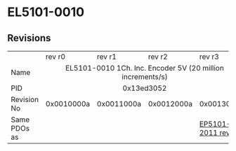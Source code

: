 # EL5101-0010

## Revisions
<table>
<tr>
<td></td>
<td>rev r0</td>
<td>rev r1</td>
<td>rev r2</td>
<td>rev r3</td>
</tr>
<tr>
<td>Name</td>
<td colspan=4 align="center">EL5101-0010 1Ch. Inc. Encoder 5V (20 million increments/s)</td>
</tr>
<tr>
<td>PID</td>
<td colspan=4 align="center">0x13ed3052</td>
</tr>
<tr>
<td>Revision No</td>
<td>0x0010000a</td>
<td>0x0011000a</td>
<td>0x0012000a</td>
<td>0x0013000a</td>
</tr>
<tr>
<td>Same PDOs as</td>
<td colspan=3 align="center"></td>
<td><a href="EP5101-2011.md">EP5101-2011 rev r0</a></td>
</tr>
</table>
